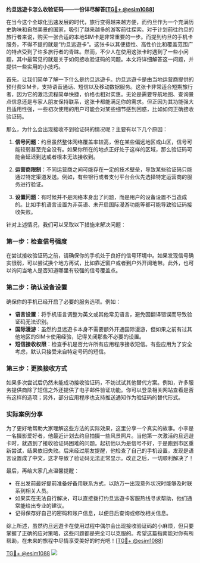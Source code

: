**约旦远遊卡怎么收验证码——一份详尽解答[[TG💪+ @esim1088](https://t.me/s/esim1088)]**

在当今这个全球化迅速发展的时代，旅行变得越来越方便，而约旦作为一个充满历史韵味和自然美景的国家，吸引了越来越多的游客前往探索。对于计划前往约旦的旅行者来说，购买一张合适的本地SIM卡是非常重要的一步。而提到约旦的手机卡服务，不得不提的就是“约旦远遊卡”。这张卡以其便捷性、高性价比和覆盖范围广的特点受到了许多旅行者的青睐。然而，不少人在使用这张卡时遇到了一些小问题，其中最常见的就是关于如何接收验证码的问题。本文将详细解答这一问题，并提供一些实用的小技巧。

首先，让我们简单了解一下什么是约旦远遊卡。约旦远遊卡是由当地运营商提供的预付费SIM卡，支持语音通话、短信以及移动数据服务。这张卡非常适合短期旅行者，因为它的激活流程简单快捷，价格也相对实惠。无论是需要导航地图、查询景点信息还是与家人朋友保持联系，这张卡都能满足你的需求。但正因为其功能强大且适用性强，一些初次使用的用户可能会对某些细节感到困惑，比如如何正确接收验证码。

那么，为什么会出现接收不到验证码的情况呢？主要有以下几个原因：

1. **信号问题**：约旦虽然整体网络覆盖率较高，但在某些偏远地区或山区，信号可能较弱甚至完全没有。如果你所在的地点正好处于这样的区域，那么验证码可能会延迟到达或者根本无法接收到。

2. **运营商限制**：不同运营商之间可能存在一定的技术壁垒，导致某些验证码只能通过特定渠道发送。例如，有些银行或者支付平台会优先选择特定运营商的服务进行验证。

3. **设置问题**：有时候并不是网络本身出了问题，而是用户的设备设置不当造成的。比如手机语言设置为非英语、未开启国际漫游功能等都可能导致验证码接收失败。

针对上述情况，我们可以采取以下措施来解决问题：

### 第一步：检查信号强度
在尝试接收验证码之前，请确保你的手机处于良好的信号环境中。如果发现信号确实很弱，可以尝试换个地方再试，比如靠近窗户或者到户外开阔地带。此外，也可以询问当地人是否知道哪里有较强的信号覆盖点。

### 第二步：确认设备设置
确保你的手机已经开启了必要的服务选项。例如：
- **语言设置**：将手机语言调整为英文或其他常见语言，避免因翻译错误而导致验证码无法识别。
- **国际漫游**：虽然约旦远遊卡本身不需要额外开通国际漫游，但如果之前有过其他地区的SIM卡使用经验，记得关闭那些不必要的设置。
- **短信接收权限**：检查手机是否允许所有应用程序接收短信。有些应用为了安全考虑，默认只接受来自特定号码的短信。

### 第三步：更换接收方式
如果多次尝试后仍然未能成功接收验证码，不妨试试其他替代方案。例如，许多服务提供商除了短信之外还提供了电子邮件验证功能。你可以登录相关网站查看是否有这样的选项；另外，部分应用程序也支持推送通知作为验证码的替代形式。

### 实际案例分享
为了更好地帮助大家理解这些方法的实际效果，这里分享一个真实的故事。小李是一名摄影爱好者，他最近计划去约旦拍摄一些风景照片。当他第一次激活约旦远遊卡时，就遇到了接收验证码困难的问题。起初他以为是信号不好，于是跑到市区重新尝试，结果依旧失败。后来经过朋友提醒，他检查了自己的手机设置，发现是语言设置成了中文，这才导致了验证码无法正常显示。改正之后，一切顺利解决了！

最后，再给大家几点温馨提醒：
- 在出发前最好提前准备好备用联系方式，以防万一出现意外状况时能够及时联系到相关人员。
- 如果实在无法自行解决，可以直接拨打约旦远遊卡客服热线寻求帮助，他们通常能给出专业的建议。
- 记得保存好自己的密码和账户信息，以便日后查询或修改相关信息。

综上所述，虽然约旦远遊卡在使用过程中偶尔会出现接收验证码的小麻烦，但只要掌握了正确的应对策略，这些问题都是完全可以克服的。希望这篇指南能对你有所帮助，在未来的旅程中尽情享受美好的时光吧！[[TG💪+ @esim1088](https://t.me/s/esim1088)]

[TG💪+ @esim1088](https://t.me/s/esim1088) ![](https://i.postimg.cc/4NQfJmqS/Snipaste-2025-05-13-00-14-12.png)